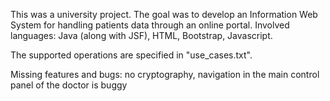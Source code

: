 This was a university project. The goal was to develop an Information Web System for handling patients data through an online portal. Involved languages: Java (along with JSF), HTML, Bootstrap, Javascript.

The supported operations are specified in "use_cases.txt".

Missing features and bugs: no cryptography, navigation in the main control panel of the doctor is buggy
